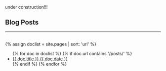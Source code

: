 under construction!!!

## Blog Posts
<hr>
<br>
{% assign doclist = site.pages | sort: 'url'  %}
 <ul>
    {% for doc in doclist %}
         {% if doc.url contains '/posts/' %}
             <li><a href="{{ site.baseurl }}{{ doc.url }}">{{ doc.title }} {{ doc.date }}</a></li>
         {% endif %}
     {% endfor %}
 </ul>
